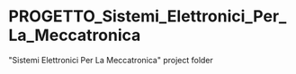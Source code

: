 # PROGETTO_Sistemi_Elettronici_Per_La_Meccatronica
"Sistemi Elettronici Per La Meccatronica" project folder
